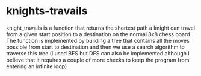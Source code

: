 # knights-travails
knight_travails is a function that returns the shortest path a knight can travel from a given start position to a destination on the normal 8x8 chess board  
The function is implemented by building a tree that contains all the moves possible from start to destination and then we use a search algorithm to traverse this tree (I used BFS but DFS can also be implemented although I believe that it requires a couple of more checks to keep the program from entering an infinite loop)
